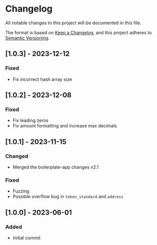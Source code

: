 # Changelog

All notable changes to this project will be documented in this file.

The format is based on [Keep a Changelog](https://keepachangelog.com/en/1.0.0/),
and this project adheres to [Semantic Versioning](https://semver.org/spec/v2.0.0.html).

## [1.0.3] - 2023-12-12

### Fixed

- Fix incorrect hash array size

## [1.0.2] - 2023-12-08

### Fixed

- Fix leading zeros
- Fix amount formatting and increase max decimals

## [1.0.1] - 2023-11-15

### Changed

- Merged the boilerplate-app changes v2.1

### Fixed

- Fuzzing
- Possible overflow bug in `token_standard` and `address`

## [1.0.0] - 2023-06-01

### Added

- Initial commit

